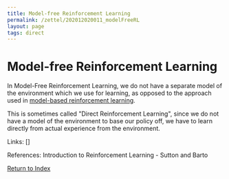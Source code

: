 ```yaml
---
title: Model-free Reinforcement Learning
permalink: /zettel/202012020011_modelFreeRL
layout: page
tags: direct
---
```

# Model-free Reinforcement Learning

In Model-Free Reinforcement Learning, we do not have a separate model of 
the environment which we use for learning, as opposed to the approach used in 
[model-based reinforcement learning](202012012352_modelBasedRL).

This is sometimes called "Direct Reinforcement Learning", since we do 
not have a model of the environment to base our policy off, we have to learn 
directly from actual experience from the environment.

Links: []

References: Introduction to Reinforcement Learning - Sutton and Barto

[Return to Index](index)